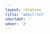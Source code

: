 ```yaml
---
layout: relation
title: 'advcl:tcl'
shortdef: ''
udver: '2'
---
```

<!-- Interlanguage links updated Čt lis 12 09:43:11 CET 2020 -->
